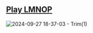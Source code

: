## [Play LMNOP](https://lmnopgame.com)

![2024-09-27 18-37-03 - Trim(1)](https://github.com/user-attachments/assets/b041b422-f508-4aa8-97e4-50e0acfa19dc)

